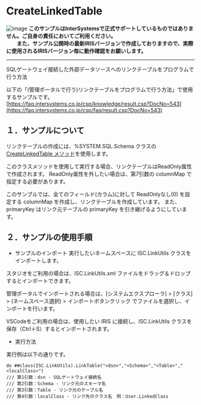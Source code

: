 # CreateLinkedTable  
![image](https://user-images.githubusercontent.com/24215130/187603733-bf3f60a1-fbbd-4430-99a1-bab0aea3e628.png)
**このサンプルはInterSystemsで正式サポートしているものではありません。ご自身の責任においてご利用ください。  
　　また、サンプル公開時の最新IRISバージョンで作成しておりますので、実際に使用されるIRISバージョン毎に動作確認をお願いします。** 
***
SQLゲートウェイ接続した外部データソースへのリンクテーブルをプログラムで行う方法

以下の「(管理ポータルで行う)リンクテーブルをプログラムで行う方法」で使用するサンプルです。
[https://faq.intersystems.co.jp/csp/knowledge/result.csp?DocNo=543](https://faq.intersystems.co.jp/csp/faq/result.csp?DocNo=543)


## １．サンプルについて
リンクテーブルの作成には、%SYSTEM.SQL.Schema クラスの [CreateLinkedTable メソッド](https://docs.intersystems.com/irislatest/csp/documatic/%25CSP.Documatic.cls?&LIBRARY=%25SYS&CLASSNAME=%25SYSTEM.SQL.Schema#CreateLinkedTable)を使用します。

このクラスメソッドを使用して実行する場合、リンクテーブルはReadOnly属性で作成されます。
ReadOnly属性を外したい場合は、第7引数の columnMap で指定する必要があります。

このサンプルでは、全てのフィールド(カラム)に対して ReadOnlyなし(0) を設定する columnMap を作成し、リンクテーブルを作成しています。
また、primaryKey はリンク元テーブルの primaryKey を引き継げるようにしています。
  
  
## ２．サンプルの使用手順
- サンプルのインポート
実行したいネームスペースに ISC.LinkUtils クラスをインポートします。

スタジオをご利用の場合は、ISC.LinkUtils.xml ファイルをドラッグ＆ドロップするとインポートできます。

管理ポータルでインポートされる場合は、[システムエクスプローラ] > [クラス] > (ネームスペース選択) > インポートボタンクリック でファイルを選択し、インポートを行います。

VSCodeをご利用の場合は、使用したい IRIS に接続し、ISC.LinkUtils クラスを保存（Ctrl＋S）するとインポートされます。


- 実行方法

実行例は以下の通りです。
```
do ##class(ISC.LinkUtils).LinkTable("<dsn>","<Schema>","<Table>","<localClass>")
/// 第1引数：dsn - SQLゲートウェイ接続名
/// 第2引数：Schema - リンク元のスキーマ名　
/// 第3引数：Table - リンク元のテーブル名　
/// 第4引数：localClass - リンク先のクラス名　例：User.LinkedClass　
```
